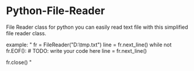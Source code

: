 # Python-File-Reader
File Reader class for python
you can easily read text file with this simplified file reader class.

example:
"
  fr = FileReader("D:\\tmp.txt")
  line = fr.next_line()
  while not fr.EOF():
	  # TODO: write your code here
	  line = fr.next_line()

  fr.close()
"
